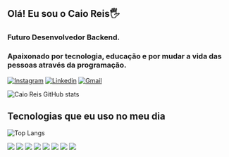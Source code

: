 ## Olá! Eu sou o Caio Reis🖐️
### Futuro Desenvolvedor Backend.
### Apaixonado por tecnologia, educação e por mudar a vida das pessoas através da programação.


[![Instagram](https://img.shields.io/badge/Instagram-E4405F?style=for-the-badge&logo=instagram&logoColor=white)](https://www.instagram.com/caio_reis77/)
[![Linkedin](https://img.shields.io/badge/LinkedIn-0077B5?style=for-the-badge&logo=linkedin&logoColor=white)](https://www.linkedin.com/in/caioreis17/)
[![Gmail](https://img.shields.io/badge/Gmail-D14836?style=for-the-badge&logo=gmail&logoColor=white)](caioreisdev@gmail.com)


![Caio Reis GitHub stats](https://github-readme-stats.vercel.app/api?username=caiordev&show_icons=true&theme=dark#gh-dark-mode-only)

## Tecnologias que eu uso no meu dia
![Top Langs](https://github-readme-stats.vercel.app/api/top-langs/?username=caiordev&layout=compact&theme=dark#gh-dark-mode-only)

![](https://img.shields.io/badge/JavaScript-F7DF1E?style=for-the-badge&logo=javascript&logoColor=black)
![](https://img.shields.io/badge/Node.js-43853D?style=for-the-badge&logo=node.js&logoColor=white)
![](https://img.shields.io/badge/TypeScript-007ACC?style=for-the-badge&logo=typescript&logoColor=white)
![](https://img.shields.io/badge/Java-ED8B00?style=for-the-badge&logo=openjdk&logoColor=white)
![](https://img.shields.io/badge/Express.js-404D59?style=for-the-badge)
![](https://img.shields.io/badge/React-20232A?style=for-the-badge&logo=react&logoColor=61DAFB)
![](https://img.shields.io/badge/Tailwind_CSS-38B2AC?style=for-the-badge&logo=tailwind-css&logoColor=white)
![](https://img.shields.io/badge/MySQL-00000F?style=for-the-badge&logo=mysql&logoColor=white)





